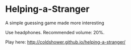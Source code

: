 # Helping-a-Stranger
A simple guessing game made more interesting

Use headphones. Recommended volume: 20%.

Play here: http://coldshower.github.io/helping-a-stranger/
